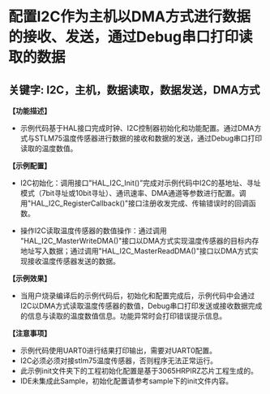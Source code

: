 # 配置I2C作为主机以DMA方式进行数据的接收、发送，通过Debug串口打印读取的数据
## 关键字: I2C，主机，数据读取，数据发送，DMA方式

**【功能描述】**
+ 示例代码基于HAL接口完成时钟、I2C控制器初始化和功能配置。通过DMA方式与STLM75温度传感器进行数据的接收和数据的发送，通过Debug串口打印读取的温度数值。

**【示例配置】**

+ I2C初始化：调用接口"HAL_I2C_Init()”完成对示例代码中I2C的基地址、寻址模式（7bit寻址或10bit寻址）、通讯速率、DMA通道等参数进行配置。调用"HAL_I2C_RegisterCallback()"接口注册收发完成、传输错误时的回调函数。

+ 操作I2C读取温度传感器的数值操作：通过调用 "HAL_I2C_MasterWriteDMA()"接口以DMA方式实现温度传感器的目标内存地址写入数据；通过调用"HAL_I2C_MasterReadDMA()"接口以DMA方式实现接收温度传感器发送的数据。

**【示例效果】**
+ 当用户烧录编译后的示例代码后，初始化和配置完成后，示例代码中会通过I2C以DMA方式读取温度传感器的数值，Debug串口打印发送或接收数据完成的信息与读取的温度数值信息。功能异常时会打印错误提示信息。

**【注意事项】**
+ 示例代码使用UART0进行结果打印输出，需要对UART0配置。
+ I2C必须必须对接stlm75温度传感器，否则程序无法正常运行。
+ 此示例init文件夹下的工程初始化配置是基于3065HRPIRZ芯片工程生成的。
+ IDE未集成此Sample，初始化配置请参考sample下的init文件内容。